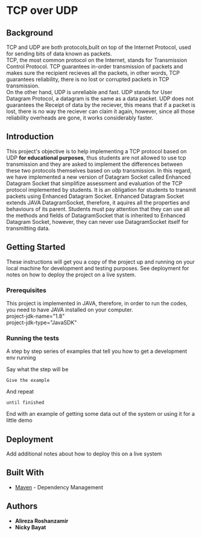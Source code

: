 # TCP over UDP

## Background
TCP and UDP are both protocols,built on top of the Internet Protocol, used for sending bits of data known as packets.<br />
TCP, the most common protocol on the Internet, stands for Transmission Control Protocol. TCP guarantees in-order transmission of packets and makes sure the recipient recieves all the packets, in other words, TCP guarantees reliability, there is no lost or corrupted packets in TCP transmission.<br />
On the other hand, UDP is unreliable and fast. UDP stands for User Datagram Protocol, a datagram is the same as a data packet. UDP does not guarantees the Receipt of data by the reciever, this means that if a packet is lost, there is no way the reciever can claim it again, however, since all those reliability overheads are gone, it works considerably faster.<br />
## Introduction
This project's objective is to help implementing a TCP protocol based on UDP **for educational purposes**, thus students are not allowed to use tcp transmission and they are asked to implement the differences between these two protocols themselves based on udp transmission. In this regard, we have implemented a new version of Datagram Socket called Enhanced Datagram Socket that simplifize assessment and evaluation of the TCP protocol implemented by students. It is an obligation for students to transmit packets using Enhanced Datagram Socket.
Enhanced Datagram Socket extends JAVA DatagramSocket, therefore, it aquires all the properties and behaviours of its parent. Students must pay attention that they can use all the methods and fields of DatagramSocket that is inherited to Enhanced Datagram Socket, however, they can never use DatagramSocket itself for transmitting data.

## Getting Started

These instructions will get you a copy of the project up and running on your local machine for development and testing purposes. See deployment for notes on how to deploy the project on a live system.

### Prerequisites

This project is implemented in JAVA, therefore, in order to run the codes, you need to have JAVA installed on your computer.<br />
project-jdk-name="1.8" <br />
project-jdk-type="JavaSDK" <br />

### Running the tests

A step by step series of examples that tell you how to get a development env running

Say what the step will be

```
Give the example
```

And repeat

```
until finished
```

End with an example of getting some data out of the system or using it for a little demo


## Deployment

Add additional notes about how to deploy this on a live system

## Built With

* [Maven](https://maven.apache.org/) - Dependency Management


## Authors

* **Alireza  Roshanzamir**
* **Nicky Bayat**

